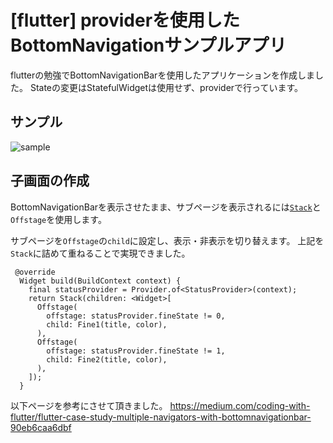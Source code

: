 # [flutter] providerを使用したBottomNavigationサンプルアプリ

flutterの勉強でBottomNavigationBarを使用したアプリケーションを作成しました。
Stateの変更はStatefulWidgetは使用せず、providerで行っています。

## サンプル
![sample](https://user-images.githubusercontent.com/68180143/97971754-da894b80-1e06-11eb-9bc1-3e29147be691.gif)


## 子画面の作成
BottomNavigationBarを表示させたまま、サブページを表示されるには<a href='https://api.flutter.dev/flutter/widgets/Stack-class.html' target='_blank'>`Stack`</a>と<a hlef='https://api.flutter.dev/flutter/widgets/Offstage-class.html' target='_blank'>`Offstage`</a>を使用します。

サブページを`Offstage`の`child`に設定し、表示・非表示を切り替えます。
上記を`Stack`に詰めて重ねることで実現できました。
```(lib/ui/fine/fine.dart)
 @override
  Widget build(BuildContext context) {
    final statusProvider = Provider.of<StatusProvider>(context);
    return Stack(children: <Widget>[
      Offstage(
        offstage: statusProvider.fineState != 0,
        child: Fine1(title, color),
      ),
      Offstage(
        offstage: statusProvider.fineState != 1,
        child: Fine2(title, color),
      ),
    ]);
  }
```


以下ページを参考にさせて頂きました。
https://medium.com/coding-with-flutter/flutter-case-study-multiple-navigators-with-bottomnavigationbar-90eb6caa6dbf
